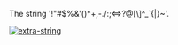 The string '!"#$%&amp;\'()*+,-./:;&lt;=>?@[\\]^_`{|}~'.


[![extra-string](https://i.imgur.com/y4YVIau.jpg)](https://www.npmjs.com/package/extra-string)
